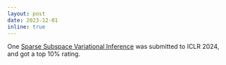 ```yaml
---
layout: post
date: 2023-12-01
inline: true
---
```



One [Sparse Subspace Variational Inference](https://openreview.net/forum?id=TskzCtpMEO&referrer=\%5BAuthor\%20Console\%5D(\%2Fgroup\%3Fid\%3DICLR.cc\%2F2024\%2FConference\%2FAuthors\%23your-submissions)) was submitted to ICLR 2024, and got a top 10% rating.